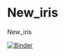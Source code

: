 # New_iris
New_iris


[![Binder](https://mybinder.org/badge_logo.svg)](https://mybinder.org/v2/gh/dfialaire/New_iris/HEAD?urlpath=%2Fvoila%2Frender%2FNotebook_Iris_Denombrement_bacterien_V3_Fialaire_David_2021.ipynb)
